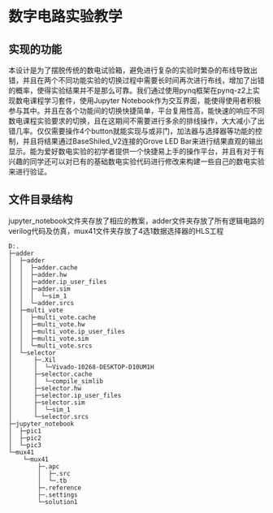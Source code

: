 # 数字电路实验教学

## 实现的功能  
本设计是为了摆脱传统的数电试验箱，避免进行复杂的实验时繁杂的布线导致出错，并且在两个不同功能实验的切换过程中需要长时间再次进行布线，增加了出错的概率，使得实验结果并不是那么可靠。我们通过使用pynq框架在pynq-z2上实现数电课程学习套件，使用Jupyter Notebook作为交互界面，能使得使用者积极参与其中。并且在各个功能间的切换快捷简单，平台复用性高，能快速的响应不同数电课程实验要求的切换，且在这期间不需要进行多余的排线操作，大大减小了出错几率。仅仅需要操作4个button就能实现与或非门，加法器与选择器等功能的控制，并且将结果通过BaseShiled_V2连接的Grove LED Bar来进行结果直观的输出显示。能为爱好数电实验的初学者提供一个快捷易上手的操作平台，并且有对于有兴趣的同学还可以对已有的基础数电实验代码进行修改来构建一些自己的数电实验来进行验证。  
## 文件目录结构

jupyter_notebook文件夹存放了相应的教案，adder文件夹存放了所有逻辑电路的verilog代码及仿真，mux41文件夹存放了4选1数据选择器的HLS工程  

```
D:.
├─adder
│  ├─adder
│  │  ├─adder.cache
│  │  ├─adder.hw
│  │  ├─adder.ip_user_files
│  │  ├─adder.sim
│  │  │  └─sim_1
│  │  └─adder.srcs
│  ├─multi_vote
│  │  ├─multi_vote.cache
│  │  ├─multi_vote.hw
│  │  ├─multi_vote.ip_user_files
│  │  ├─multi_vote.sim
│  │  └─multi_vote.srcs
│  └─selector
│      ├─.Xil
│      │  └─Vivado-10268-DESKTOP-D10UM1H
│      ├─selector.cache
│      │  └─compile_simlib
│      ├─selector.hw
│      ├─selector.ip_user_files
│      ├─selector.sim
│      │  └─sim_1
│      └─selector.srcs
├─jupyter_notebook
│  ├─pic1
│  ├─pic2
│  └─pic3
└─mux41
    └─mux41
        ├─.apc
        │  ├─.src
        │  └─.tb
        ├─.reference
        ├─.settings
        └─solution1
```
